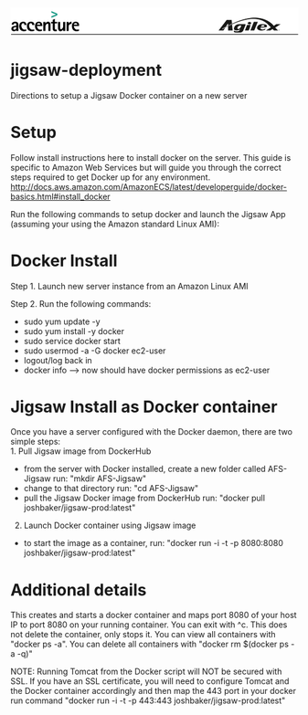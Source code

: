 ![alt tag](https://github.com/AccentureFed/18FRFQ-Response/raw/master/process-documentation/agile-process-photos/response-images/proposal-header.png)

# jigsaw-deployment
Directions to setup a Jigsaw Docker container on a new server

# Setup
Follow install instructions here to install docker on the server.  This guide is specific to Amazon Web Services
but will guide you through the correct steps required to get Docker up for any environment.
http://docs.aws.amazon.com/AmazonECS/latest/developerguide/docker-basics.html#install_docker

Run the following commands to setup docker and launch the Jigsaw App (assuming your using the Amazon standard Linux AMI):   

# Docker Install

Step 1. Launch new  server instance from an Amazon Linux AMI

Step 2. Run the following commands:
* sudo yum update -y
* sudo yum install -y docker 
* sudo service docker start
* sudo usermod -a -G docker ec2-user
* logout/log back in
* docker info --> now should have docker permissions as ec2-user

# Jigsaw Install as Docker container

  Once you have a server configured with the Docker daemon, there are two simple steps:  
    1.  Pull Jigsaw image from DockerHub  
  * from the server with Docker installed, create a new folder called AFS-Jigsaw run: "mkdir AFS-Jigsaw"
  * change to that directory run: "cd AFS-Jigsaw"
  * pull the Jigsaw Docker image from DockerHub run: "docker pull joshbaker/jigsaw-prod:latest"  
  
   2.  Launch Docker container using Jigsaw image  
  * to start the image as a container, run: "docker run -i -t -p 8080:8080 joshbaker/jigsaw-prod:latest"
    
# Additional details
This creates and starts a docker container and maps port 8080 of your host IP to port 8080 on your
running container. You can exit with ^c. This does not delete the container, only 
stops it. You can view all containers with "docker ps -a". You can delete all 
containers with "docker rm $(docker ps -a -q)"

NOTE: Running Tomcat from the Docker script will NOT be secured with SSL.  If you have an SSL certificate, you will need to configure Tomcat and the Docker container accordingly and then map the 443 port in your docker run command "docker run -i -t -p 443:443 joshbaker/jigsaw-prod:latest"
